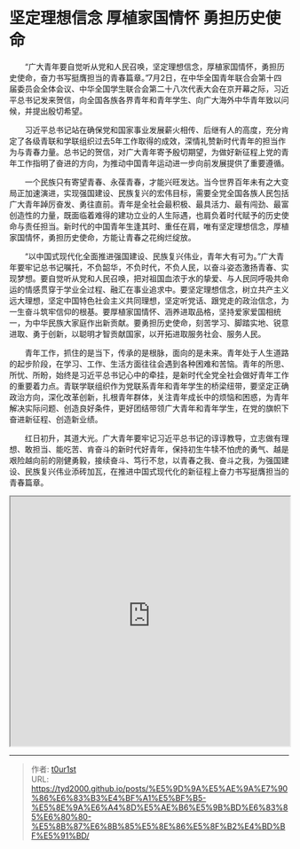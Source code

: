 # 坚定理想信念 厚植家国情怀 勇担历史使命


　　“广大青年要自觉听从党和人民召唤，坚定理想信念，厚植家国情怀，勇担历史使命，奋力书写挺膺担当的青春篇章。”7月2日，在中华全国青年联合会第十四届委员会全体会议、中华全国学生联合会第二十八次代表大会在京开幕之际，习近平总书记发来贺信，向全国各族各界青年和青年学生、向广大海外中华青年致以问候，并提出殷切希望。

　　习近平总书记站在确保党和国家事业发展薪火相传、后继有人的高度，充分肯定了各级青联和学联组织过去5年工作取得的成效，深情礼赞新时代青年的担当作为与青春力量。总书记的贺信，对广大青年寄予殷切期望，为做好新征程上党的青年工作指明了奋进的方向，为推动中国青年运动进一步向前发展提供了重要遵循。

　　一个民族只有寄望青春、永葆青春，才能兴旺发达。当今世界百年未有之大变局正加速演进，实现强国建设、民族复兴的宏伟目标，需要全党全国各族人民包括广大青年踔厉奋发、勇往直前。青年是全社会最积极、最具活力、最有闯劲、最富创造性的力量，既面临着难得的建功立业的人生际遇，也肩负着时代赋予的历史使命与责任担当。新时代的中国青年生逢其时、重任在肩，唯有坚定理想信念，厚植家国情怀，勇担历史使命，方能让青春之花绚烂绽放。

　　“以中国式现代化全面推进强国建设、民族复兴伟业，青年大有可为。”广大青年要牢记总书记嘱托，不负韶华，不负时代，不负人民，以奋斗姿态激扬青春、实现梦想。要自觉听从党和人民召唤，把对祖国血浓于水的挚爱、与人民同呼吸共命运的情感贯穿于学业全过程、融汇在事业追求中。要坚定理想信念，树立共产主义远大理想，坚定中国特色社会主义共同理想，坚定听党话、跟党走的政治信念，为一生奋斗筑牢信仰的根基。要厚植家国情怀、涵养进取品格，坚持爱家爱国相统一，为中华民族大家庭作出新贡献。要勇担历史使命，刻苦学习、脚踏实地、锐意进取、勇于创新，以聪明才智贡献国家，以开拓进取服务社会、服务人民。

　　青年工作，抓住的是当下，传承的是根脉，面向的是未来。青年处于人生道路的起步阶段，在学习、工作、生活方面往往会遇到各种困难和苦恼。青年的所思、所忧、所盼，始终是习近平总书记心中的牵挂，是新时代全党全社会做好青年工作的重要着力点。青联学联组织作为党联系青年和青年学生的桥梁纽带，要坚定正确政治方向，深化改革创新，扎根青年群体，关注青年成长中的烦恼和困惑，为青年解决实际问题、创造良好条件，更好团结带领广大青年和青年学生，在党的旗帜下奋进新征程、创造新业绩。

　　红日初升，其道大光。广大青年要牢记习近平总书记的谆谆教导，立志做有理想、敢担当、能吃苦、肯奋斗的新时代好青年，保持初生牛犊不怕虎的勇气、越是艰险越向前的刚健勇毅，接续奋斗、笃行不怠，以青春之我、奋斗之我，为强国建设、民族复兴伟业添砖加瓦，在推进中国式现代化的新征程上奋力书写挺膺担当的青春篇章。

<iframe
    width="100%"
    height="450"
    src="https://content-static.cctvnews.cctv.com/snow-book/index.html?item_id=10090732853602540971&track_id=350146AF-610D-404A-A64D-0F1CECE3EC39_773374409270"
></iframe>

---

> 作者: [t0ur1st](https://github.com/tyd2000)  
> URL: https://tyd2000.github.io/posts/%E5%9D%9A%E5%AE%9A%E7%90%86%E6%83%B3%E4%BF%A1%E5%BF%B5-%E5%8E%9A%E6%A4%8D%E5%AE%B6%E5%9B%BD%E6%83%85%E6%80%80-%E5%8B%87%E6%8B%85%E5%8E%86%E5%8F%B2%E4%BD%BF%E5%91%BD/  

